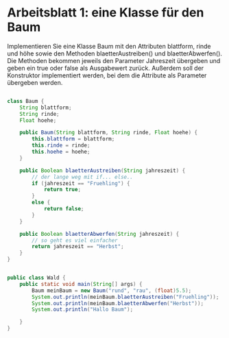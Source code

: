 # Arbeitsblatt 1: eine Klasse für den Baum

Implementieren Sie eine Klasse Baum mit den Attributen blattform, rinde und höhe sowie
den Methoden blaetterAustreiben() und blaetterAbwerfen(). Die Methoden bekommen jeweils den
Parameter Jahreszeit übergeben und geben ein true oder false als Ausgabewert zurück.
Außerdem soll der Konstruktor implementiert werden, bei dem die Attribute als Parameter übergeben werden.


```java

class Baum {
    String blattform;
    String rinde;
    Float hoehe;

    public Baum(String blattform, String rinde, Float hoehe) {
        this.blattform = blattform;
        this.rinde = rinde;
        this.hoehe = hoehe;
    }

    public Boolean blaetterAustreiben(String jahreszeit) {
        // der lange weg mit if... else..
        if (jahreszeit == "Fruehling") {
            return true;
        }
        else {
            return false;
        }
    }

    public Boolean blaetterAbwerfen(String jahreszeit) {
        // so geht es viel einfacher
        return jahreszeit == "Herbst";
    }
}


public class Wald {
    public static void main(String[] args) {
        Baum meinBaum = new Baum("rund", "rau", (float)5.5);
        System.out.println(meinBaum.blaetterAustreiben("Fruehling"));
        System.out.println(meinBaum.blaetterAbwerfen("Herbst"));
        System.out.println("Hallo Baum");

    }
}


```